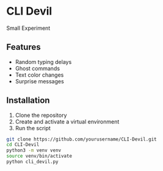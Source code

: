 # CLI Devil

Small Experiment

## Features
- Random typing delays
- Ghost commands
- Text color changes
- Surprise messages

## Installation
1. Clone the repository
2. Create and activate a virtual environment
3. Run the script

```bash
git clone https://github.com/yourusername/CLI-Devil.git
cd CLI-Devil
python3 -m venv venv
source venv/bin/activate
python cli_devil.py
